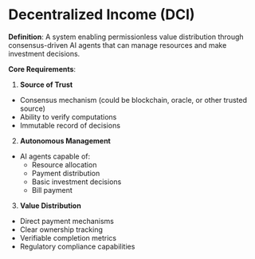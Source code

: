 # Decentralized Income (DCI)

**Definition**: A system enabling permissionless value distribution through consensus-driven AI agents that can manage resources and make investment decisions.

**Core Requirements**:

1. **Source of Trust**
- Consensus mechanism (could be blockchain, oracle, or other trusted source)
- Ability to verify computations
- Immutable record of decisions

2. **Autonomous Management**
- AI agents capable of:
  - Resource allocation
  - Payment distribution
  - Basic investment decisions
  - Bill payment

3. **Value Distribution**
- Direct payment mechanisms
- Clear ownership tracking
- Verifiable completion metrics
- Regulatory compliance capabilities
